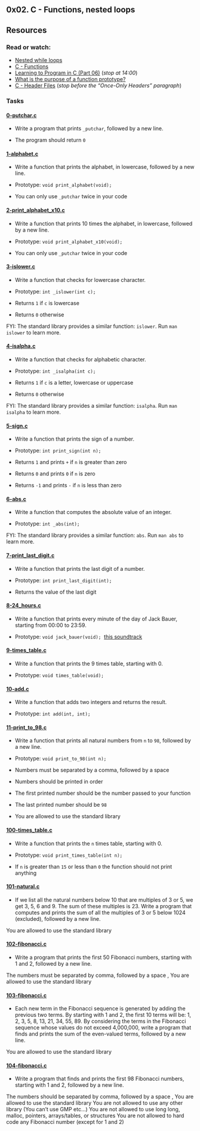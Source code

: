 ## 0x02. C - Functions, nested loops

## Resources

### Read or watch:

- [Nested while loops](https://www.youtube.com/watch?v=Z3iGeQ1gIss)
- [C - Functions](https://www.tutorialspoint.com/cprogramming/c_functions.htm)
- [Learning to Program in C (Part 06)](https://www.youtube.com/watch?v=qMlnFwYdqIw) (_stop at 14:00_)
- [What is the purpose of a function prototype?](https://www.geeksforgeeks.org/what-is-the-purpose-of-a-function-prototype/)
- [C - Header Files](https://www.tutorialspoint.com/cprogramming/c_header_files.htm) (_stop before the “Once-Only Headers” paragraph_)

### Tasks

#### [0-putchar.c](https://github.com/Jerdah/alx-low_level_programming/blob/master/0x02-functions_nested_loops/0-putchar.c)

- Write a program that prints `_putchar`, followed by a new line.

- The program should return `0`

#### [1-alphabet.c](https://github.com/Jerdah/alx-low_level_programming/blob/master/0x02-functions_nested_loops/1-alphabet.c)

- Write a function that prints the alphabet, in lowercase, followed by a new line.

- Prototype: `void print_alphabet(void);`
- You can only use `_putchar` twice in your code

#### [2-print_alphabet_x10.c](https://github.com/Jerdah/alx-low_level_programming/blob/master/0x02-functions_nested_loops/2-print_alphabet_x10.c)

- Write a function that prints 10 times the alphabet, in lowercase, followed by a new line.

- Prototype: `void print_alphabet_x10(void);`
- You can only use `_putchar` twice in your code

#### [3-islower.c](https://github.com/Jerdah/alx-low_level_programming/blob/master/0x02-functions_nested_loops/3-islower.c)

- Write a function that checks for lowercase character.

- Prototype: `int _islower(int c);`
- Returns `1` if `c` is lowercase
- Returns `0` otherwise

FYI: The standard library provides a similar function: `islower`. Run `man islower` to learn more.

#### [4-isalpha.c](https://github.com/Jerdah/alx-low_level_programming/blob/master/0x02-functions_nested_loops/4-isalpha.c)

- Write a function that checks for alphabetic character.

- Prototype: `int _isalpha(int c);`
- Returns `1` if `c` is a letter, lowercase or uppercase
- Returns `0` otherwise

FYI: The standard library provides a similar function: `isalpha`. Run `man isalpha` to learn more.

#### [5-sign.c](https://github.com/Jerdah/alx-low_level_programming/blob/master/0x02-functions_nested_loops/5-sign.c)

- Write a function that prints the sign of a number.

- Prototype: `int print_sign(int n);`
- Returns `1` and prints `+` if `n` is greater than zero
- Returns `0` and prints `0` if `n` is zero
- Returns `-1` and prints `-` if `n` is less than zero

#### [6-abs.c](https://github.com/Jerdah/alx-low_level_programming/blob/master/0x02-functions_nested_loops/6-abs.c)

- Write a function that computes the absolute value of an integer.

- Prototype: `int _abs(int);`

FYI: The standard library provides a similar function: `abs`. Run `man abs` to learn more.

#### [7-print_last_digit.c](https://github.com/Jerdah/alx-low_level_programming/blob/master/0x02-functions_nested_loops/7-print_last_digit.c)

- Write a function that prints the last digit of a number.

- Prototype: `int print_last_digit(int);`
- Returns the value of the last digit

#### [8-24_hours.c](https://github.com/Jerdah/alx-low_level_programming/blob/master/0x02-functions_nested_loops/8-24_hours.c)

- Write a function that prints every minute of the day of Jack Bauer, starting from 00:00 to 23:59.

- Prototype: `void jack_bauer(void);`
 [this soundtrack](https://intranet.alxswe.com/rltoken/aNwRcWg7MPM1J2lYuuuBjA "this soundtrack") 

#### [9-times_table.c](https://github.com/Jerdah/alx-low_level_programming/blob/master/0x02-functions_nested_loops/9-times_table.c)

- Write a function that prints the 9 times table, starting with 0.

- Prototype: `void times_table(void);`


#### [10-add.c](https://github.com/Jerdah/alx-low_level_programming/blob/master/0x02-functions_nested_loops/10-add.c)

- Write a function that adds two integers and returns the result.

- Prototype: `int add(int, int);`

#### [11-print_to_98.c](https://github.com/Jerdah/alx-low_level_programming/blob/master/0x02-functions_nested_loops/11-print_to_98.c)

- Write a function that prints all natural numbers from `n` to `98`, followed by a new line.

- Prototype: `void print_to_98(int n);`
- Numbers must be separated by a comma, followed by a space
- Numbers should be printed in order
- The first printed number should be the number passed to your function
- The last printed number should be `98`
- You are allowed to use the standard library

#### [100-times_table.c](https://github.com/Jerdah/alx-low_level_programming/blob/master/0x02-functions_nested_loops/100-times_table.c)

- Write a function that prints the `n` times table, starting with 0.

- Prototype: `void print_times_table(int n);`
- If `n` is greater than `15` or less than `0` the function should not print anything

#### [101-natural.c](https://github.com/Jerdah/alx-low_level_programming/blob/master/0x02-functions_nested_loops/101-natural.c)

- If we list all the natural numbers below 10 that are multiples of 3 or 5, we get 3, 5, 6 and 9. The sum of these multiples is 23. Write a program that computes and prints the sum of all the multiples of 3 or 5 below 1024 (excluded), followed by a new line.

You are allowed to use the standard library

#### [102-fibonacci.c](https://github.com/Jerdah/alx-low_level_programming/blob/master/0x02-functions_nested_loops/102-fibonacci.c)

- Write a program that prints the first 50 Fibonacci numbers, starting with 1 and 2, followed by a new line.

The numbers must be separated by comma, followed by a space , 
You are allowed to use the standard library

#### [103-fibonacci.c](https://github.com/Jerdah/alx-low_level_programming/blob/master/0x02-functions_nested_loops/103-fibonacci.c)

- Each new term in the Fibonacci sequence is generated by adding the previous two terms. By starting with 1 and 2, the first 10 terms will be: 1, 2, 3, 5, 8, 13, 21, 34, 55, 89. By considering the terms in the Fibonacci sequence whose values do not exceed 4,000,000, write a program that finds and prints the sum of the even-valued terms, followed by a new line.

You are allowed to use the standard library

#### [104-fibonacci.c](https://github.com/Jerdah/alx-low_level_programming/blob/master/0x02-functions_nested_loops/104-fibonacci.c)

- Write a program that finds and prints the first 98 Fibonacci numbers, starting with 1 and 2, followed by a new line.

The numbers should be separated by comma, followed by a space ,
You are allowed to use the standard library
You are not allowed to use any other library (You can’t use GMP etc…)
You are not allowed to use long long, malloc, pointers, arrays/tables, or structures
You are not allowed to hard code any Fibonacci number (except for 1 and 2)
